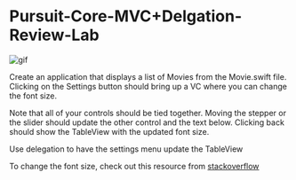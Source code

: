 # Pursuit-Core-MVC+Delgation-Review-Lab

![gif](SettingsFontChangingVideo.gif)

Create an application that displays a list of Movies from the Movie.swift file.  Clicking on the Settings button should bring up a VC where you can change the font size.

Note that all of your controls should be tied together.  Moving the stepper or the slider should update the other control and the text below.  Clicking back should show the TableView with the updated font size.

Use delegation to have the settings menu update the TableView

To change the font size, check out this resource from [stackoverflow](https://stackoverflow.com/questions/24356888/how-do-i-change-the-font-size-of-a-uilabel-in-swift)
